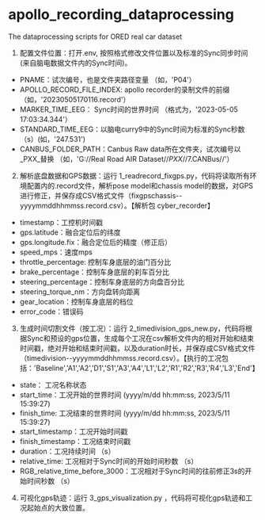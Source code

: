 # apollo_recording_dataprocessing
The dataprocessing scripts for ORED real car dataset

1. 配置文件位置：打开.env, 按照格式修改文件位置以及标准的Sync同步时间 (来自脑电数据文件内的Sync时间)。
- PNAME：试次编号，也是文件夹路径变量 （如，'P04'）
- APOLLO_RECORD_FILE_INDEX: apollo recorder的录制文件的前缀 （如，'20230505170116.record'）
- MARKER_TIME_EEG： Sync时间的世界时间 （格式为，'2023-05-05 17:03:34.344'）
- STANDARD_TIME_EEG：以脑电curry9中的Sync时间为标准的Sync秒数（s）(如，'247.531')
- CANBUS_FOLDER_PATH：Canbus Raw data所在文件夹，试次编号以_PXX_替换 （如，'G://Real Road AIR Dataset//_PXX_//7.CANBus//'）
2. 解析底盘数据和GPS数据：运行 1_readrecord_fixgps.py，代码将读取所有环境配置内的.record文件，解析pose model和chassis model的数据，对GPS进行修正，并保存成CSV格式文件（fixgpschassis--yyyymmddhhmmss.record.csv）。【解析包 cyber_recorder】
- timestamp：工控机时间戳
- gps.latitude：融合定位后的纬度
- gps.longitude.fix：融合定位后的精度（修正后）
- speed_mps：速度mps
- throttle_percentage: 控制车身底层的油门百分比
- brake_percentage：控制车身底层的刹车百分比
- steering_percentage：控制车身底层的方向盘百分比
- steering_torque_nm：方向盘转向距离
- gear_location：控制车身底层的档位
- error_code：错误码
3. 生成时间切割文件（按工况）：运行  2_timedivision_gps_new.py，代码将根据Sync和预设的gps位置，生成每个工况在csv解析文件内的相对开始和结束时间戳，绝对开始和结束时间戳，以及duration时长，并保存成CSV格式文件（timedivision--yyyymmddhhmmss.record.csv）。【执行的工况包括：'Baseline','A1','A2','D1','S1','A3','A4','L1','L2','R1','R2','R3','R4','L3','End'】
- state： 工况名称状态
- start_time：工况开始的世界时间 (yyyy/m/dd hh:mm:ss, 2023/5/11  15:39:27)
- finish_time: 工况结束的世界时间 (yyyy/m/dd hh:mm:ss, 2023/5/11  15:39:27)
- start_timestamp：工况开始时间戳
- finish_timestamp：工况结束时间戳
- duration：工况持续时间 （s）
- relative_time: 工况相对于Sync时间的开始时间秒数 （s）
- RGB_relative_time_before_3000：工况相对于Sync时间的往前修正3s的开始时间秒数 （s）
4. 可视化gps轨迹：运行 3_gps_visualization.py ，代码将可视化gps轨迹和工况起始点的大致位置。